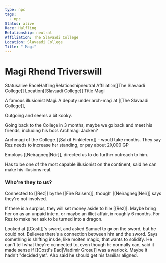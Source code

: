 ```yaml
---
type: npc
tags:
  - npc
Status: alive
Race: Halfling
Relationship: neutral
Affiliation: The Slavaadi College
Location: Slavaadi College
Title: " Magi"
---
```


# Magi Rhend Triverswill
<span class="dataview inline-field"><span class="inline-field-key">Status</span><span class="inline-field-value">alive</span></span>
<span class="dataview inline-field"><span class="inline-field-key">Race</span><span class="inline-field-value">Halfling</span></span>
<span class="dataview inline-field"><span class="inline-field-key">Relationship</span><span class="inline-field-value">neutral</span></span>
<span class="dataview inline-field"><span class="inline-field-key">Affiliation</span><span class="inline-field-value">[[The Slavaadi College]]</span></span>
<span class="dataview inline-field"><span class="inline-field-key">Location</span><span class="inline-field-value">[[Slavaadi College]]</span></span>
<span class="dataview inline-field"><span class="inline-field-key">Title</span><span class="inline-field-value"> Magi</span></span>

A famous illusionist Magi. A deputy under arch-magi at [[The Slavaadi College]], 

Outgoing and seems a bit kooky. 

Going back to the College in 3 months, maybe we go back and meet his friends, including his boss Archmagi Jacken?

Archmagi of the College, [[Salxif Finklefern]] - would take months. They say Rez needs to increase her standing, or pay about 20,000 GP 

Employs [[Neiragneg|Neir]], directed us to do further outreach to him.

Has to be one of the most capable illusionist on the continent, said he can make his illusions real. 

### Who're they to us? 
Connected to [[Rez]] by the [[Fire Raisers]], thought [[Neiragneg|Neir]] says they're not involved. 

If there is a surplus, they will set money aside to hire [[Rez]]. Maybe bring her on as an unpaid intern, or maybe an illict affair, in roughly 6 months. For Rez to make her ask to be turned into a dragon. 

Looked at [[Costi]]'s sword, and asked Samuel to go on the sword, but he could not. Believes there's a connection between him and the sword. Says something is shifting inside, like molten magic, that wants to solidify. He can't tell what they're connected to, even though he normally can, said it made sense if [[Costi's Dad|Vladimir Grosu]] was a warlock. Maybe it hadn't "decided yet". Also said he should get his familiar aligned. 
